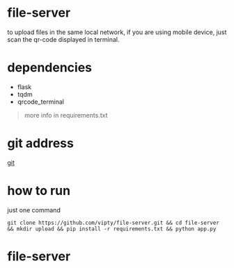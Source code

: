# file-server

to upload files in the same local network, if you are using mobile device, just scan the qr-code displayed in terminal.

# dependencies
- flask
- tqdm
- qrcode_terminal
> more info in requirements.txt

# git address
[git](https://github.com/shigen-fu/file-server.git)

# how to run
just one command
```shell
git clone https://github.com/vipty/file-server.git && cd file-server && mkdir upload && pip install -r requirements.txt && python app.py
```
# file-server
